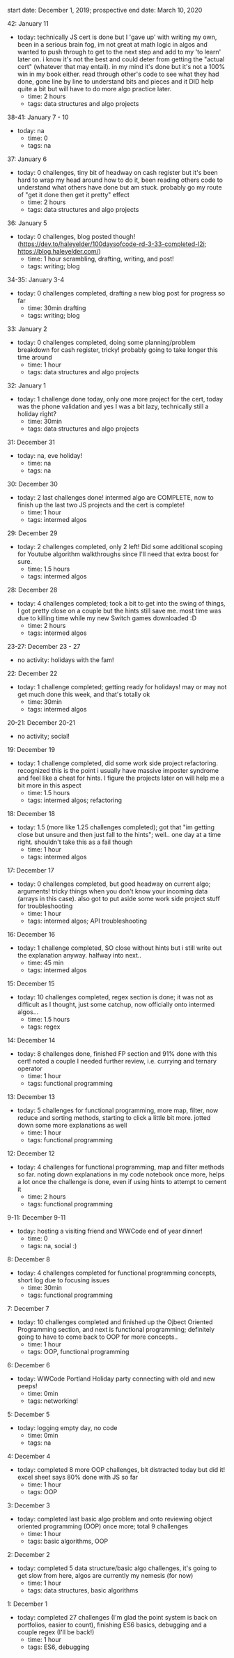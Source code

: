 start date: December 1, 2019; prospective end date: March 10, 2020

42: January 11
- today: technically JS cert is done but I 'gave up' with writing my own, been in a serious brain fog, im not great at math logic in algos and wanted to push through to get to the next step and add to my 'to learn' later on. i know it's not the best and could deter from getting the "actual cert" (whatever that may entail). in my mind it's done but it's not a 100% win in my book either. read through other's code to see what they had done, gone line by line to understand bits and pieces and it DID help quite a bit but will have to do more algo practice later. 
    - time: 2 hours
    - tags: data structures and algo projects

38-41: January 7 - 10
- today: na
    - time: 0
    - tags: na

37: January 6
- today: 0 challenges, tiny bit of headway on cash register but it's been hard to wrap my head around how to do it, been reading others code to understand what others have done but am stuck. probably go my route of "get it done then get it pretty" effect
    - time: 2 hours
    - tags: data structures and algo projects

36: January 5
- today: 0 challenges, blog posted though! (https://dev.to/haleyelder/100daysofcode-rd-3-33-completed-l2i; https://blog.haleyelder.com/)
    - time: 1 hour scrambling, drafting, writing, and post!
    - tags: writing; blog

34-35: January 3-4
- today: 0 challenges completed, drafting a new blog post for progress so far
    - time: 30min drafting
    - tags: writing; blog

33: January 2
- today: 0 challenges completed, doing some planning/problem breakdown for cash register, tricky! probably going to take longer this time around
    - time: 1 hour
    - tags: data structures and algo projects

32: January 1
- today: 1 challenge done today, only one more project for the cert, today was the phone validation and yes I was a bit lazy, technically still a holiday right?
    - time: 30min
    - tags: data structures and algo projects
    
31: December 31
- today: na, eve holiday!
    - time: na
    - tags: na

30: December 30
- today: 2 last challenges done! intermed algo are COMPLETE, now to finish up the last two JS projects and the cert is complete!
    - time: 1 hour
    - tags: intermed algos

29: December 29
- today: 2 challenges completed, only 2 left! Did some additional scoping for Youtube algorithm walkthroughs since I'll need that extra boost for sure. 
    - time: 1.5 hours
    - tags: intermed algos

28: December 28
- today: 4 challenges completed; took a bit to get into the swing of things, I got pretty close on a couple but the hints still save me.  most time was due to killing time while my new Switch games downloaded :D
    - time: 2 hours
    - tags: intermed algos

23-27: December 23 - 27
- no activity: holidays with the fam! 

22: December 22
- today: 1 challenge completed; getting ready for holidays! may or may not get much done this week, and that's totally ok
    - time: 30min
    - tags: intermed algos
    
20-21: December 20-21
- no activity; social!

19: December 19
- today: 1 challenge completed, did some work side project refactoring. recognized this is the point i usually have massive imposter syndrome and feel like a cheat for hints. I figure the projects later on will help me a bit more in this aspect
    - time: 1.5 hours
    - tags: intermed algos; refactoring

18: December 18
- today: 1.5 (more like 1.25 challenges completed); got that "im getting close but unsure and then just fall to the hints"; well.. one day at a time right. shouldn't take this as a fail though
    - time: 1 hour
    - tags: intermed algos

17: December 17
- today: 0 challenges completed, but good headway on current algo; arguments! tricky things when you don't know your incoming data (arrays in this case). also got to put aside some work side project stuff for troubleshooting
    - time: 1 hour
    - tags: intermed algos; API troubleshooting

16: December 16
- today: 1 challenge completed, SO close without hints but i still write out the explanation anyway. halfway into next..
    - time: 45 min
    - tags: intermed algos

15: December 15
- today: 10 challenges completed, regex section is done; it was not as difficult as I thought, just some catchup, now officially onto intermed algos...
    - time: 1.5 hours
    - tags: regex
    
14: December 14
- today: 8 challenges done, finished FP section and 91% done with this cert! noted a couple I needed further review, i.e. currying and ternary operator
    - time: 1 hour
    - tags: functional programming

13: December 13
- today: 5 challenges for functional programming, more map, filter, now reduce and sorting methods, starting to click a little bit more. jotted down some more explanations as well
    - time: 1 hour
    - tags: functional programming

12: December 12
- today: 4 challenges for functional programming, map and filter methods so far. noting down explanations in my code notebook once more, helps a lot once the challenge is done, even if using hints to attempt to cement it
    - time: 2 hours
    - tags: functional programming

9-11: December 9-11
- today: hosting a visiting friend and WWCode end of year dinner! 
    - time: 0
    - tags: na, social :)

8: December 8
- today: 4 challenges completed for functional programming concepts, short log due to focusing issues
    - time: 30min
    - tags: functional programming

7: December 7
- today: 10 challenges completed and finished up the Ojbect Oriented Programming section, and next is functional programming; definitely going to have to come back to OOP for more concepts..
    - time: 1 hour
    - tags: OOP, functional programming

6: December 6
- today: WWCode Portland Holiday party connecting with old and new peeps!
    - time: 0min
    - tags: networking!

5: December 5
- today: logging empty day, no code
    - time: 0min
    - tags: na

4: December 4
- today: completed 8 more OOP challenges, bit distracted today but did it! excel sheet says 80% done with JS so far
    - time: 1 hour
    - tags: OOP
    
3: December 3
- today: completed last basic algo problem and onto reviewing object oriented programming (OOP) once more; total 9 challenges
    - time: 1 hour
    - tags: basic algorithms, OOP

2: December 2
- today: completed 5 data structure/basic algo challenges, it's going to get slow from here, algos are currently my nemesis (for now)
    - time: 1 hour
    - tags: data structures, basic algorithms

1: December 1
- today: completed 27 challenges (I'm glad the point system is back on portfolios, easier to count), finishing ES6 basics, debugging and a couple regex (I'll be back!)
    - time: 1 hour
    - tags: ES6, debugging
